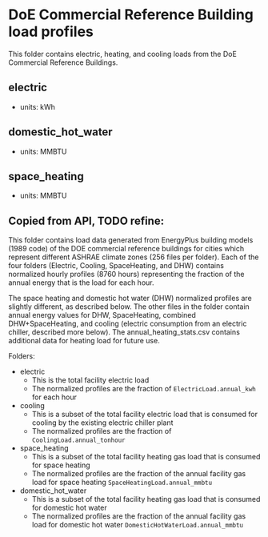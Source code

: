 # DoE Commercial Reference Building load profiles
This folder contains electric, heating, and cooling loads from the DoE Commercial Reference Buildings.

## electric
- units: kWh

## domestic_hot_water
- units: MMBTU

## space_heating
- units: MMBTU

## Copied from API, TODO refine:
This folder contains load data generated from EnergyPlus building models (1989 code) of the DOE commercial reference buildings for cities which represent different ASHRAE climate zones (256 files per folder). Each of the four folders (Electric, Cooling, SpaceHeating, and DHW) contains normalized hourly profiles (8760 hours) representing the fraction of the annual energy that is the load for each hour. 

The space heating and domestic hot water (DHW) normalized profiles are slightly different, as described below. The other files in the folder contain annual energy values for DHW, SpaceHeating, combined DHW+SpaceHeating, and cooling (electric consumption from an electric chiller, described more below). The annual_heating_stats.csv contains additional data for heating load for future use.

Folders:
- electric
    - This is the total facility electric load
    - The normalized profiles are the fraction of `ElectricLoad.annual_kwh` for each hour
- cooling
    - This is a subset of the total facility electric load that is consumed for cooling by the existing electric chiller plant
    - The normalized profiles are the fraction of `CoolingLoad.annual_tonhour`
- space_heating
    - This is a subset of the total facility heating gas load that is consumed for space heating
    - The normalized profiles are the fraction of the annual facility gas load for space heating `SpaceHeatingLoad.annual_mmbtu`
- domestic_hot_water
    - This is a subset of the total facility heating gas load  that is consumed for domestic hot water
    - The normalized profiles are the fraction of the annual facility gas load for domestic hot water `DomesticHotWaterLoad.annual_mmbtu`